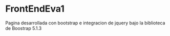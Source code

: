 # FrontEndEva1
Pagina desarrollada con bootstrap e integracion de jquery bajo la biblioteca de Boostrap 5.1.3
